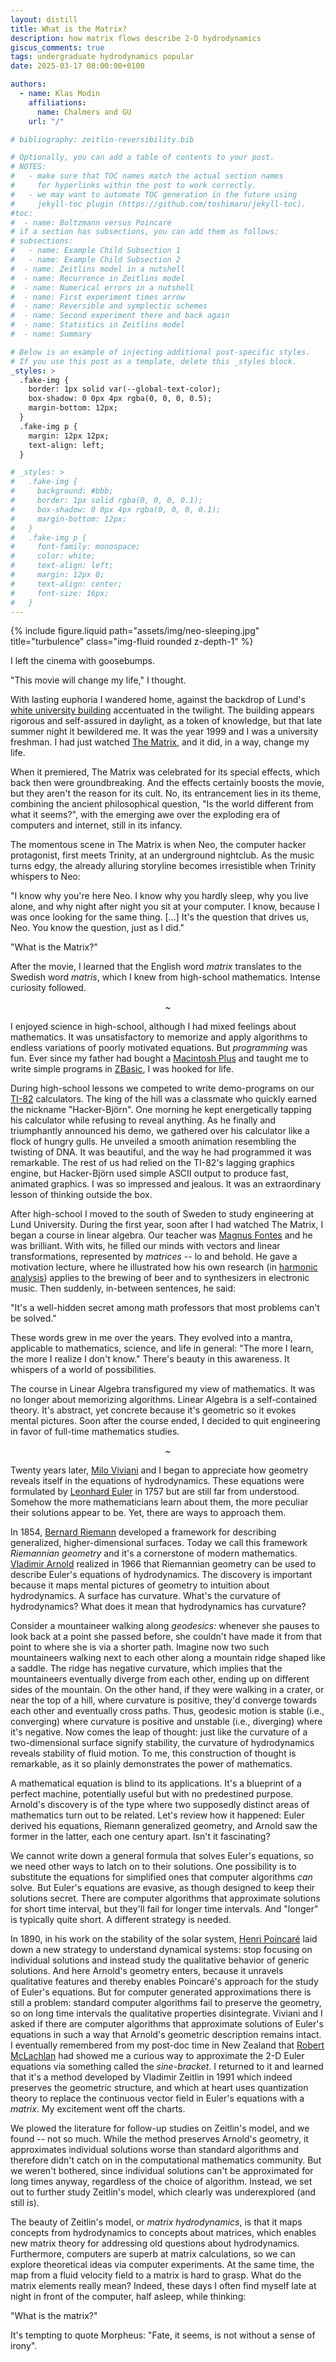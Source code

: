```yaml
---
layout: distill
title: What is the Matrix?
description: how matrix flows describe 2-D hydrodynamics
giscus_comments: true
tags: undergraduate hydrodynamics popular
date: 2025-03-17 08:00:00+0100

authors:
  - name: Klas Modin
    affiliations:
      name: Chalmers and GU
    url: "/"

# bibliography: zeitlin-reversibility.bib

# Optionally, you can add a table of contents to your post.
# NOTES:
#   - make sure that TOC names match the actual section names
#     for hyperlinks within the post to work correctly.
#   - we may want to automate TOC generation in the future using
#     jekyll-toc plugin (https://github.com/toshimaru/jekyll-toc).
#toc:
#  - name: Boltzmann versus Poincaré
# if a section has subsections, you can add them as follows:
# subsections:
#   - name: Example Child Subsection 1
#   - name: Example Child Subsection 2
#  - name: Zeitlins model in a nutshell
#  - name: Recurrence in Zeitlins model
#  - name: Numerical errors in a nutshell
#  - name: First experiment times arrow
#  - name: Reversible and symplectic schemes
#  - name: Second experiment there and back again
#  - name: Statistics in Zeitlins model
#  - name: Summary

# Below is an example of injecting additional post-specific styles.
# If you use this post as a template, delete this _styles block.
_styles: >
  .fake-img {
    border: 1px solid var(--global-text-color);
    box-shadow: 0 0px 4px rgba(0, 0, 0, 0.5);
    margin-bottom: 12px;
  }
  .fake-img p {
    margin: 12px 12px;
    text-align: left;
  }

# _styles: >
#   .fake-img {
#     background: #bbb;
#     border: 1px solid rgba(0, 0, 0, 0.1);
#     box-shadow: 0 0px 4px rgba(0, 0, 0, 0.1);
#     margin-bottom: 12px;
#   }
#   .fake-img p {
#     font-family: monospace;
#     color: white;
#     text-align: left;
#     margin: 12px 0;
#     text-align: center;
#     font-size: 16px;
#   }
---
```


<!-- ## Prologue -->

<div class="row justify-content-center">
    <div class="col-12">
        {% include figure.liquid path="assets/img/neo-sleeping.jpg" title="turbulence" class="img-fluid rounded z-depth-1" %}
    </div>
</div>

I left the cinema with goosebumps.

"This movie will change my life," I thought.

With lasting euphoria I wandered home, against the backdrop of Lund's [white university building](https://en.wikipedia.org/wiki/Lund_University_Main_Building#/media/File:Universitetsbyggnaden_080508.jpg) accentuated in the twilight.
The building appears rigorous and self-assured in daylight, as a token of knowledge, but that late summer night it bewildered me.
It was the year 1999 and I was a university freshman.
I had just watched [The Matrix](https://en.wikipedia.org/wiki/The_Matrix), and it did, in a way, change my life.

<!-- Wandering home, I passed Lund's [white university building](https://en.wikipedia.org/wiki/Lund_University_Main_Building#/media/File:Universitetsbyggnaden_080508.jpg), which stood mysteriously accentuated in the twilight. -->

<!-- ## The Discovery of Zeitlin's Model -->

<!-- In 1999, the science fiction film [The Matrix](https://en.wikipedia.org/wiki/The_Matrix) packed cinema theaters around the globe.
It completely absorbed me and more or less every other teenager. -->

<!-- <p style="text-align: center;">~</p> -->

When it premiered, The Matrix was celebrated for its special effects, which back then were groundbreaking.
And the effects certainly boosts the movie, but they aren't the reason for its cult.
No, its entrancement lies in its theme, combining the ancient philosophical question, "Is the world different from what it seems?", with the emerging awe over the exploding era of computers and internet, still in its infancy.

The momentous scene in The Matrix is when Neo, the computer hacker protagonist, first meets Trinity, at an underground nightclub.
As the music turns edgy, the already alluring storyline becomes irresistible when Trinity whispers to Neo:

"I know why you're here Neo. I know why you hardly sleep, why you live alone, and why night after night you sit at your computer. I know, because I was once looking for the same thing. [...] It's the question that drives us, Neo. You know the question, just as I did."

"What is the Matrix?"

After the movie, I learned that the English word _matrix_ translates to the Swedish word _matris_, which I knew from high-school mathematics.
Intense curiosity followed.

<!-- These lines stayed with me.
But at the time I didn't connect the English word *matrix* with its Swedish translation *matris*, which I knew from high-school mathematics. -->

<!-- I was admitted to study chemical engineering at [Lund University](https://www.lu.se).
The first semester featured Linear Algebra. -->

<p style="text-align: center;">~</p>

I enjoyed science in high-school, although I had mixed feelings about mathematics.
It was unsatisfactory to memorize and apply algorithms to endless variations of poorly motivated equations.
But _programming_ was fun.
Ever since my father had bought a [Macintosh Plus](https://en.wikipedia.org/wiki/Macintosh_Plus) and taught me to write simple programs in [ZBasic](https://en.wikipedia.org/wiki/ZBasic), I was hooked for life.

<!-- To blindly apply memorized algorithms was dull, I thought. -->
<!-- I didn't see the point. -->
<!-- When I was seven my father bought a [Macintosh Plus](https://en.wikipedia.org/wiki/Macintosh_Plus) and taught me to write simple programs in [ZBasic](https://en.wikipedia.org/wiki/ZBasic). I got hooked for life. -->
<!-- I've been hooked ever since. -->
<!-- (I used [`GOTO`](https://en.wikipedia.org/wiki/Goto) statements all over the place.) -->

During high-school lessons we competed to write demo-programs on our [TI-82](https://en.wikipedia.org/wiki/TI-82) calculators.
The king of the hill was a classmate who quickly earned the nickname "Hacker-Björn".
One morning he kept energetically tapping his calculator while refusing to reveal anything.
As he finally and triumphantly announced his demo, we gathered over his calculator like a flock of hungry gulls.
He unveiled a smooth animation resembling the twisting of DNA.
It was beautiful, and the way he had programmed it was remarkable.
The rest of us had relied on the TI-82's lagging graphics engine, but Hacker-Björn used simple ASCII output to produce fast, animated graphics.
I was so impressed and jealous.
It was an extraordinary lesson of thinking outside the box.

<!-- It wasn't the animation which was remarkable, but the way he had done it. -->
<!-- I really believed, in high-school, I was able to solve any math problem by a computer program -- I remember this thought clearly. -->
<!-- How naive.  -->
<!-- Someone needed to put my feet back on the ground. -->
<!-- Someone needed to bring me back to reality. -->

After high-school I moved to the south of Sweden to study engineering at Lund University.
During the first year, soon after I had watched The Matrix, I began a course in linear algebra.
Our teacher was [Magnus Fontes](https://institut.roche.com/member/magnus-fontes/) and he was brilliant.
With wits, he filled our minds with vectors and linear transformations, represented by _matrices_ -- lo and behold.
He gave a motivation lecture, where he illustrated how his own research (in [harmonic analysis](https://en.wikipedia.org/wiki/Harmonic_analysis)) applies to the brewing of beer and to synthesizers in electronic music.
Then suddenly, in-between sentences, he said:

"It's a well-hidden secret among math professors that most problems can't be solved."

These words grew in me over the years.
They evolved into a mantra, applicable to mathematics, science, and life in general:
"The more I learn, the more I realize I don't know."
There's beauty in this awareness.
It whispers of a world of possibilities.

The course in Linear Algebra transfigured my view of mathematics.
It was no longer about memorizing algorithms.
Linear Algebra is a self-contained theory.
It's abstract, yet concrete because it's geometric so it evokes mental pictures.
Soon after the course ended, I decided to quit engineering in favor of full-time mathematics studies.

<p style="text-align: center;">~</p>

Twenty years later, [Milo Viviani](https://www.sns.it/it/persona/milo-viviani) and I began to appreciate how geometry reveals itself in the equations of hydrodynamics.
These equations were formulated by [Leonhard Euler](https://en.wikipedia.org/wiki/Leonhard_Euler) in 1757 but are still far from understood.
Somehow the more mathematicians learn about them, the more peculiar their solutions appear to be.
Yet, there are ways to approach them.

<!-- Considerable progress has been made since Euler, but the equations are still far from understood.  -->

<!-- They are thorny to decipher, but  -->
<!-- Yet, considerable progress has been made. -->
<!-- So how do we make head or tail of them? -->

In 1854, [Bernard Riemann](https://en.wikipedia.org/wiki/Bernhard_Riemann) developed a framework for describing generalized, higher-dimensional surfaces.
Today we call this framework _Riemannian geometry_ and it's a cornerstone of modern mathematics.
[Vladimir Arnold](https://en.wikipedia.org/wiki/Vladimir_Arnold) realized in 1966 that Riemannian geometry can be used to describe Euler's equations of hydrodynamics.
The discovery is important because it maps mental pictures of geometry to intuition about hydrodynamics.
A surface has curvature.
What's the curvature of hydrodynamics?
What does it mean that hydrodynamics has curvature?

<!-- The discovery is important because it allows mental pictures of geometry to guide our intuition about hydrodynamics. -->

Consider a mountaineer walking along _geodesics:_ whenever she pauses to look back at a point she passed before, she couldn't have made it from that point to where she is via a shorter path.
Imagine now two such mountaineers walking next to each other along a mountain ridge shaped like a saddle.
The ridge has negative curvature, which implies that the mountaineers eventually diverge from each other, ending up on different sides of the mountain.
On the other hand, if they were walking in a crater, or near the top of a hill, where curvature is positive, they'd converge towards each other and eventually cross paths.
Thus, geodesic motion is stable (i.e., converging) where curvature is positive and unstable (i.e., diverging) where it's negative.
Now comes the leap of thought:
just like the curvature of a two-dimensional surface signify stability, the curvature of hydrodynamics reveals stability of fluid motion.
To me, this construction of thought is remarkable, as it so plainly demonstrates the power of mathematics.

A mathematical equation is blind to its applications.
It's a blueprint of a perfect machine, potentially useful but with no predestined purpose.
Arnold's discovery is of the type where two supposedly distinct areas of mathematics turn out to be related.
Let's review how it happened:
Euler derived his equations, Riemann generalized geometry, and Arnold saw the former in the latter, each one century apart.
Isn't it fascinating?

We cannot write down a general formula that solves Euler's equations, so we need other ways to latch on to their solutions.
One possibility is to substitute the equations for simplified ones that computer algorithms _can_ solve.
But Euler's equations are evasive, as though designed to keep their solutions secret.
There are computer algorithms that approximate solutions for short time interval, but they'll fail for longer time intervals.
And "longer" is typically quite short.
A different strategy is needed.

<!-- A remedy, advocated by  -->

In 1890, in his work on the stability of the solar system, [Henri Poincaré](https://www.mittag-leffler.se/about-us/history/prize-competition/) laid down a new strategy to understand dynamical systems: stop focusing on individual solutions and instead study the qualitative behavior of generic solutions.
And here Arnold's geometry enters, because it unravels qualitative features and thereby enables Poincaré's approach for the study of Euler's equations.
But for computer generated approximations there is still a problem: standard computer algorithms fail to preserve the geometry, so on long time intervals the qualitative properties disintegrate.
Viviani and I asked if there are computer algorithms that approximate solutions of Euler's equations in such a way that Arnold's geometric description remains intact.
I eventually remembered from my post-doc time in New Zealand that [Robert McLachlan](https://www.massey.ac.nz/massey/expertise/profile.cfm?stref=677230) had showed me a curious way to approximate the 2-D Euler equations via something called the _sine-bracket_.
I returned to it and learned that it's a method developed by Vladimir Zeitlin in 1991 which indeed preserves the geometric structure, and which at heart uses quantization theory to replace the continuous vector field in Euler's equations with a _matrix_.
My excitement went off the charts.

We plowed the literature for follow-up studies on Zeitlin's model, and we found -- not so much.
While the method preserves Arnold's geometry, it approximates individual solutions worse than standard algorithms and therefore didn't catch on in the computational mathematics community.
But we weren't bothered, since individual solutions can't be approximated for long times anyway, regardless of the choice of algorithm.
Instead, we set out to further study Zeitlin's model, which clearly was underexplored (and still is).

The beauty of Zeitlin's model, or _matrix hydrodynamics_, is that it maps concepts from hydrodynamics to concepts about matrices, which enables new matrix theory for addressing old questions about hydrodynamics.
Furthermore, computers are superb at matrix calculations, so we can explore theoretical ideas via computer experiments.
At the same time, the map from a fluid velocity field to a matrix is hard to grasp.
What do the matrix elements really mean?
Indeed, these days I often find myself late at night in front of the computer, half asleep, while thinking:

"What is the matrix?"

It's tempting to quote Morpheus: "Fate, it seems, is not without a sense of irony".
